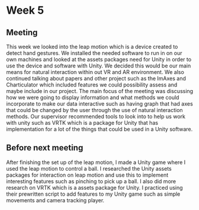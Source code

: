 # Week 5
## Meeting
This week we looked into the leap motion which is a device created to detect hand gestures. We installed the needed software to run in on our own machines and looked at the assets packages need for Unity in order to use the device and software with Unity. We decided this would be our main means for natural interaction within out VR and AR environment.  We also continued talking about papers and other project such as the ImAxes and Charticulator which included features we could possibility assess and maybe include in our project. The main focus of the meeting was discussing how we were going to display information and what methods we could incorporate to make our data interactive such as having graph that had axes that could be changed by the user through the use of natural interaction methods. Our supervisor recommended tools to look into to help us work with unity such as VRTK which is a package for Unity that has implementation for a lot of the things that could be used in a Unity software.

## Before next meeting
After finishing the set up of the leap motion, I made a Unity game where I used the leap motion to control a ball. I researched the Unity assets packages for interaction on leap motion and use this to implement interesting features such as pinching to pick up a ball. I also did more research on VRTK which is a assets package for Unity. I practiced using their prewritten script to add features to my Unity game such as simple movements and camera tracking player.
